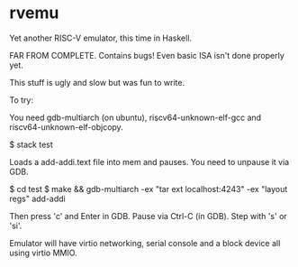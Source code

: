# rvemu
Yet another RISC-V emulator, this time in Haskell.

FAR FROM COMPLETE. Contains bugs! Even basic ISA isn't done properly yet.

This stuff is ugly and slow but was fun to write.

To try:

You need gdb-multiarch (on ubuntu), riscv64-unknown-elf-gcc
and riscv64-unknown-elf-objcopy.

$ stack test

Loads a add-addi.text file into mem and pauses.
You need to unpause it via GDB.

$ cd test
$ make && gdb-multiarch -ex "tar ext localhost:4243" -ex "layout regs" add-addi

Then press 'c' and Enter in GDB.
Pause via Ctrl-C (in GDB).
Step with 's' or 'si'.


Emulator will have virtio networking, serial console and a block device
all using virtio MMIO.
